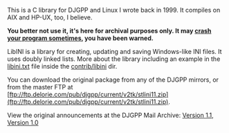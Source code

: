 This is a C library for DJGPP and Linux I wrote back in 1999. It compiles on AIX and HP-UX, too, I believe.

**You better not use it, it's here for archival purposes only. It may [crash your program sometimes](http://www.delorie.com/djgpp/mail-archives/browse.cgi?p=djgpp/2000/08/18/01:42:32), you have been warned.**

LibINI is a library for creating, updating and saving Windows-like INI files. It uses doubly linked lists. More about the library including an example in the [libini.txt](https://github.com/spaze/libini-djgpp/blob/master/contrib/libini/libini.txt) file inside the [contrib/libini](https://github.com/spaze/libini-djgpp/tree/master/contrib/libini) dir.

You can download the original package from any of the DJGPP mirrors, or from the master FTP at [ftp://ftp.delorie.com/pub/djgpp/current/v2tk/stlini11.zip](ftp://ftp.delorie.com/pub/djgpp/current/v2tk/stlini11.zip).

View the original announcements at the DJGPP Mail Archive: [Version 1.1](http://www.delorie.com/djgpp/mail-archives/browse.cgi?p=djgpp-announce/1999/04/06/15:12:09), [Version 1.0](http://www.delorie.com/djgpp/mail-archives/browse.cgi?p=djgpp/1999/02/19/10:33:05)
